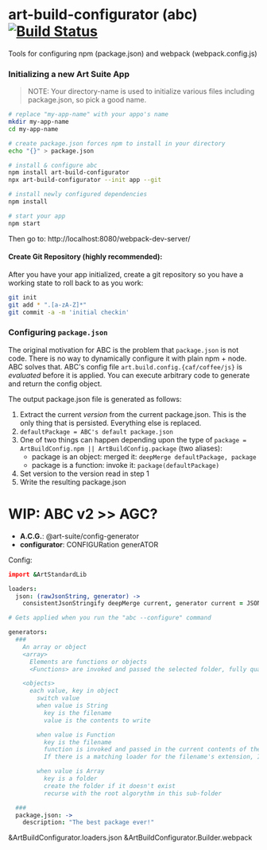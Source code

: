 # art-build-configurator (abc) [![Build Status](https://travis-ci.org/imikimi/art-build-configurator.svg?branch=master)](https://travis-ci.org/imikimi/art-build-configurator)
Tools for configuring npm (package.json) and webpack (webpack.config.js)

### Initializing a new Art Suite App

> NOTE: Your directory-name is used to initialize
> various files including package.json, so pick a good name.

```bash
# replace "my-app-name" with your appo's name
mkdir my-app-name
cd my-app-name

# create package.json forces npm to install in your directory
echo "{}" > package.json

# install & configure abc
npm install art-build-configurator
npx art-build-configurator --init app --git

# install newly configured dependencies
npm install

# start your app
npm start
```

Then go to:
http://localhost:8080/webpack-dev-server/

#### Create Git Repository (highly recommended):

After you have your app initialized, create a git repository so you have a working state to roll back to as you work:

```bash
git init
git add * ".[a-zA-Z]*"
git commit -a -m 'initial checkin'
```

### Configuring `package.json`

The original motivation for ABC is the problem that `package.json` is not code. There is no way to dynamically configure it with plain npm + node. ABC solves that. ABC's config file `art.build.config.{caf/coffee/js}` is *evaluated* before it is applied. You can execute arbitrary code to generate and return the config object.

The output package.json file is generated as follows:

1. Extract the current *version* from the current package.json. This is the only thing that is persisted. Everything else is replaced.
2. `defaultPackage = ABC's default package.json`
3. One of two things can happen depending upon the type of `package = ArtBuildConfig.npm || ArtBuildConfig.package` (two aliases):
	* package is an object: merged it: `deepMerge defaultPackage, package`
	* package is a function: invoke it: `package(defaultPackage)`
4. Set version to the version read in step 1
5. Write the resulting package.json

# WIP: ABC v2 >> AGC?

* **A.C.G.**: @art-suite/config-generator
* **configurator**: CONFIGURation generATOR

Config:
```coffeescript
import &ArtStandardLib

loaders:
  json: (rawJsonString, generator) ->
    consistentJsonStringify deepMerge current, generator current = JSON.parse rawJsonString

# Gets applied when you run the "abc --configure" command

generators:
  ###
    An array or object
    <array>
      Elements are functions or objects
      <Functions> are invoked and passed the selected folder, fully qualified.

    <objects>
      each value, key in object
        switch value
        when value is String
          key is the filename
          value is the contents to write

        when value is Function
          key is the filename
          function is invoked and passed in the current contents of the file, if any. The return value is written fo the file.
          If there is a matching loader for the filename's extension, It is used.

        when value is Array
          key is a folder
          create the folder if it doesn't exist
          recurse with the root algorythm in this sub-folder

  ###
  package.json: ->
    description: "The best package ever!"

```

&ArtBuildConfigurator.loaders.json
&ArtBuildConfigurator.Builder.webpack
